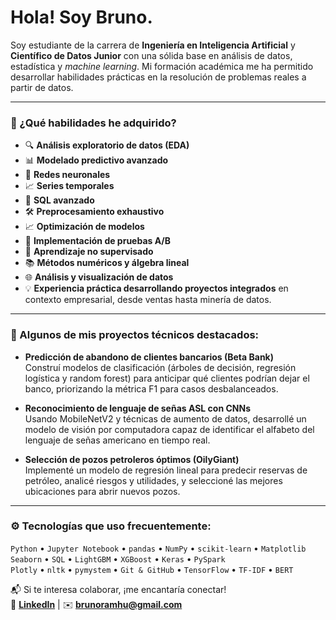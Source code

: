<h1> Hola! Soy Bruno.</h1>

Soy estudiante de la carrera de **Ingeniería en Inteligencia Artificial** y **Científico de Datos Junior** con una sólida base en análisis de datos, estadística y *machine learning*. Mi formación académica me ha permitido desarrollar habilidades prácticas en la resolución de problemas reales a partir de datos.

---

### 🚀 ¿Qué habilidades he adquirido?

- 🔍 **Análisis exploratorio de datos (EDA)** 
- 📊 **Modelado predictivo avanzado** 
- 🧠 **Redes neuronales**
- 📈 **Series temporales**  
- 📂 **SQL avanzado**  
- 🛠️ **Preprocesamiento exhaustivo**  
- 📈 **Optimización de modelos**  
- 🧪 **Implementación de pruebas A/B**  
- 🧠 **Aprendizaje no supervisado**
- 📚 **Métodos numéricos y álgebra lineal**  
- 🌐 **Análisis y visualización de datos**  
- 💡 **Experiencia práctica desarrollando proyectos integrados** en contexto empresarial, desde ventas hasta minería de datos.

---

### 📁 Algunos de mis proyectos técnicos destacados:

- **Predicción de abandono de clientes bancarios (Beta Bank)**  
  Construí modelos de clasificación (árboles de decisión, regresión logística y random forest) para anticipar qué clientes podrían dejar el banco, priorizando la métrica F1 para casos desbalanceados.

- **Reconocimiento de lenguaje de señas ASL con CNNs**  
  Usando MobileNetV2 y técnicas de aumento de datos, desarrollé un modelo de visión por computadora capaz de identificar el alfabeto del lenguaje de señas americano en tiempo real.

- **Selección de pozos petroleros óptimos (OilyGiant)**  
  Implementé un modelo de regresión lineal para predecir reservas de petróleo, analicé riesgos y utilidades, y seleccioné las mejores ubicaciones para abrir nuevos pozos.

---

### ⚙️ Tecnologías que uso frecuentemente:

`Python` • `Jupyter Notebook` • `pandas` • `NumPy` • `scikit-learn` • `Matplotlib`  
`Seaborn` • `SQL` • `LightGBM` • `XGBoost` • `Keras` • `PySpark`  
`Plotly` • `nltk` • `pymystem` • `Git & GitHub` • `TensorFlow` • `TF-IDF` • `BERT`


📬 Si te interesa colaborar, ¡me encantaría conectar!  
🔗 **[LinkedIn](www.linkedin.com/in/bruno-ramos-huerta)** | ✉️ **brunoramhu@gmail.com**
